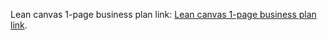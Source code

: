Lean canvas 1-page business plan link: [Lean canvas 1-page business plan link](https://docs.google.com/presentation/d/1sY7-bS_WXCH3JoyLxhPG1RQaL269iOdJRiMvB5q8Oa0/edit?usp=sharing).
